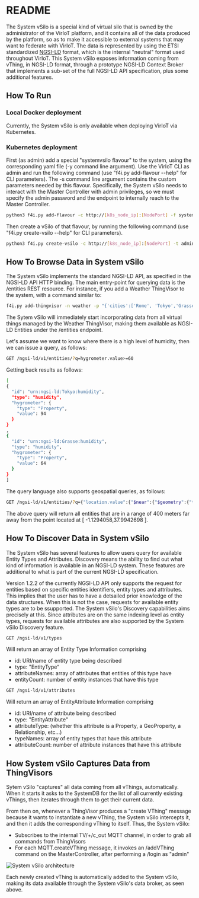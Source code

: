 # README

The System vSilo is a special kind of virtual silo that is owned by the administrator of the VirIoT platform, and it contains all of the data produced by the platform, so as to make it accessible to external systems that may want to federate with VirIoT. The data is represented by using the ETSI standardized [NGSI-LD](https://www.etsi.org/deliver/etsi_gs/CIM/001_099/009/01.02.02_60/gs_CIM009v010202p.pdf) format, which is the internal "neutral" format used throughout VirIoT.
This System vSilo exposes information coming from vThing, in NGSI-LD format, through a prototype NGSI-LD Context Broker that implements a sub-set of the full NGSI-LD API specification, plus some additional features.

## How To Run

### Local Docker deployment

Currently, the System vSilo is only available when deploying VirIoT via Kubernetes.

### Kubernetes deployment

First (as admin) add a special "systemvsilo flavour" to the system, using the corresponding yaml file (-y command line argument). Use the VirIoT CLI as admin and run the following command (use "f4i.py add-flavour --help" for CLI parameters). The -s command line argument contains the custom parameters needed by this flavour. Specifically, the System vSilo needs to interact with the Master Controller with admin privileges, so we must specify the admin password and the endpoint to internally reach to the Master Controller.

```bash  
python3 f4i.py add-flavour -c http://[k8s_node_ip]:[NodePort] -f systemvsilo-f -d "System vSilo" -s '{"flavourtype":"systemvsilo", "adminpassword":"yourAdminPassword", "controllerurl":"http://f4i-master-controller-svc:8090"}' -y "../yaml/flavours-systemvsilo.yaml"
```
Then create a vSilo of that flavour, by running the following command (use "f4i.py create-vsilo --help" for CLI parameters).

```bash
python3 f4i.py create-vsilo -c http://[k8s_node_ip]:[NodePort] -t admin -f systemvsilo-f -s SystemSilo1
```


## How To Browse Data in System vSilo
The System vSilo implements the standard NGSI-LD API, as specified in the NGSI-LD API HTTP binding.
The main entry-point for querying data is the /entities REST resource.
For instance, if you add a Weather ThingVisor to the system, with a command similar to:

```bash
f4i.py add-thingvisor -n weather -p "{'cities':['Rome', 'Tokyo','Grasse','Heidelberg'], 'rate':60}" -d "Weather ThingVisor"
```

The Sytem vSilo will immediately start incorporating data from all virtual things managed by the Weather ThingVisor, making them available as NGSI-LD Entities under the /entities endpoint.

Let's assume we want to know where there is a high level of humidity, then we can issue a query, as follows:

```bash
GET /ngsi-ld/v1/entities/?q=hygrometer.value>=60
```

Getting back results as follows:

```bash
[
{
  "id": "urn:ngsi-ld:Tokyo:humidity",
  "type": "humidity",
  "hygrometer": {
    "type": "Property",
    "value": 94
  }
}
,
{
  "id": "urn:ngsi-ld:Grasse:humidity",
  "type": "humidity",
  "hygrometer": {
    "type": "Property",
    "value": 64
  }
}
]
```

The query language also supports geospatial queries, as follows:

```bash
GET /ngsi-ld/v1/entities/?q={"location.value":{"$near":{"$geometry":{"type":"Point","coordinates": [ -1.1294058,37.9942698 ] },"$maxDistance":400}}}
```

The above query will return all entities that are in a range of 400 meters far away from the point located at [ -1.1294058,37.9942698 ].


## How To Discover Data in System vSilo
The System vSilo has several features to allow users query for available Entity Types and Attributes.
Discovery means the ability to find out what kind of information is available in an NGSI-LD system. These features are additional to what is part of the current NGSI-LD specification.

Version 1.2.2 of the currently NGSI-LD API only supports the request for entities based on specific entities identifiers, entity types and attributes. This implies that the user has to have a detsailed prior knowledge of the data structures.
When this is not the case, requests for available entity types are to be ssupported.
The System vSilo's Discovery capabilities aims precisely at this.
Since attributes are on the same indexing level as entity types, requests for available attributes are also supported by the System vSilo Discovery feature.

```bash
GET /ngsi-ld/v1/types
```

Will return an array of Entity Type Information comprising
* id: URI/name of entity type being described
* type: "EntityType“
* attributeNames: array of attributes that entities of this type have
* entityCount: number of entity instances that have this type

```bash
GET /ngsi-ld/v1/attributes
```

Will return an array of EntityAttribute Information comprising
* id: URI/name of attribute being described
* type: "EntityAttribute"
* attributeType: (whether this attribute is a Property, a GeoProperty, a Relationship, etc...)
* typeNames: array of entity types that have this attribute
* attributeCount: number of attribute instances that have this attribute


## How System vSilo Captures Data from ThingVisors
Sytem vSilo "captures" all data coming from all vThings, automatically. When it starts it asks to the SystemDB for the list of all currently existing vThings, then iterates through them to get their current data.

From then on, whenever a ThingVisor produces a "create VThing" message because it wants to instantiate a new vThing, the System vSilo intercepts it, and then it adds the corresponding vThing to itself. Thus, the System vSilo:
*  Subscribes to the internal TV/+/c_out MQTT channel, in order to grab all commands from ThingVisors
*  For each MQTT.createVThing message, it invokes an /addVThing command on the MasterController, after performing a /login as "admin"

![System vSilo architecture](Extra/vsilo_architecture.jpg)

Each newly created vThing is automatically added to the System vSilo, making its data available through the System vSilo's data broker, as seen above.

